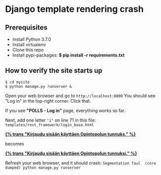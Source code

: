 # Django template rendering crash

## Prerequisites

- Install Python 3.7.0
- Install virtualenv
- Clone this repo
- Install pypi-packages: **$ pip install -r requirements.txt**

## How to verify the site starts up

```
$ cd mysite
$ python manage.py runserver &
```

Open your web browser and go to `http://localhost:8000`
You should see "Log in" in the top-right corner. Click that.

If you see **"POLLS - Log in"** page, everything works so far.

Next, add one letter `"i"` on line 71 in this file: `templates/rest_framework/login_base.html`

**<p><a href="{% url 'cas_ng_login' %}?next=/">{% trans "Kirjaudu sisään käyttäen Opintopolun tunnuks." %}</a></p>**

becomes

**<p><a href="{% url 'cas_ng_login' %}?next=/">{% trans "Kirjaudu sisään käyttäen Opintopolun tunnuksi." %}</a></p>**

Refresh your web browser, and it should crash: `Segmentation faul  (core dumped) python manage.py runserver`

